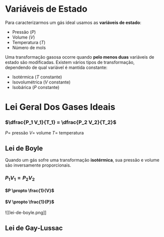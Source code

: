 # Variáveis de Estado
Para caracterizarmos um gás ideal usamos as **variáveis de estado**:
- Pressão ($P$)
- Volume ($V$)
- Temperatura ($T$)
- Número de mols

Uma transformação gasosa ocorre quando **pelo menos duas** variáveis de estado são modificadas. Existem vários tipos de transformação, dependendo de qual variável é mantida constante:

- Isotérmica ($T$ constante)
- Isovolumétrica ($V$ constante)
- Isobárica ($P$ constante)

# Lei Geral Dos Gases Ideais
### $\dfrac{P_1 V_1}{T_1} = \dfrac{P_2 V_2}{T_2}$
$P =$ pressão
$V =$ volume
$T =$ temperatura

## Lei de Boyle
Quando um gás sofre uma transformação **isotérmica**, sua pressão e volume são inversamente proporcionais.

### $P_1 V_1 = P_2 V_2$
#### $P \propto \frac{1}{V}$
#### $V \propto \frac{1}{P}$
![[lei-de-boyle.png]]

## Lei de Gay-Lussac
